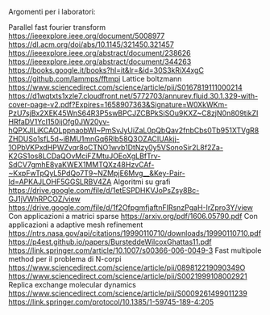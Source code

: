 Argomenti per i laboratori:

Parallel fast fourier transform
https://ieeexplore.ieee.org/document/5008977
https://dl.acm.org/doi/abs/10.1145/321450.321457
https://ieeexplore.ieee.org/abstract/document/238626
https://ieeexplore.ieee.org/abstract/document/344263
https://books.google.it/books?hl=it&lr=&id=30S3kRiX4xgC
https://github.com/lammps/fftmpi
Lattice boltzmann
https://www.sciencedirect.com/science/article/pii/S0167819111000214
https://d1wqtxts1xzle7.cloudfront.net/5772703/annurev.fluid.30.1.329-with-cover-page-v2.pdf?Expires=1658907363&Signature=W0XkWKm-PzU7sjBx2XEK45WnS64R3P5swBPCJZCBPkSiSOu9KXZ~C8zjN0n809tikZIHRfaDV1YcI150ijOfg0JW20yv-hQPXJILiKCAOLppnaobWI~PmSvJyUiZaL0pQbQav2fnbCbs0Tb951XTVgR8ZHDUSo1sfL5d~iBMU1mnGq6RIb58Q3OZACIUAkjj-1OPbVKPxdHPWZvqr8oCTNO1wvb1DtNzy0y5VSonoSir2L8f2Za-K2GS1os8LCDaQOvMciFZMtuJOEoXgLBfTrv-SdCV7gmhE8yaKWEX1MMTQXz48HzvCAf-~KxpFwTpQyL5PdQo7T9~NZMpjE6Mvg__&Key-Pair-Id=APKAJLOHF5GGSLRBV4ZA
Algoritmi su grafi
https://drive.google.com/file/d/1etESPDHKVJoPsZsy8Bc-GJ1jVWhRPCOZ/view
https://drive.google.com/file/d/1f2OfpgmfjaftnFIRsnzPgaH-IrZpro3Y/view
Con applicazioni a matrici sparse
https://arxiv.org/pdf/1606.05790.pdf
Con applicazioni a adaptive mesh refinement
https://ntrs.nasa.gov/api/citations/19990110710/downloads/19990110710.pdf
https://p4est.github.io/papers/BursteddeWilcoxGhattas11.pdf
https://link.springer.com/article/10.1007/s00366-006-0049-3
Fast multipole method per il problema di N-corpi
https://www.sciencedirect.com/science/article/pii/089812219090349O
https://www.sciencedirect.com/science/article/pii/S0021999108002921
Replica exchange molecular dynamics
https://www.sciencedirect.com/science/article/pii/S0009261499011239
https://link.springer.com/protocol/10.1385/1-59745-189-4:205
